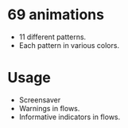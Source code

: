 # 69 animations
* 11 different patterns.
* Each pattern in various colors.


# Usage
* Screensaver
* Warnings in flows.
* Informative indicators in flows.
